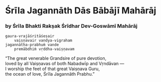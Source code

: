 # Śrīla Jagannāth Dās Bābājī Mahārāj

### by Śrīla Bhakti Rakṣak Śrīdhar Dev-Goswāmī Mahārāj

    gaura-vrajāśritāśeṣair
        vaiṣṇavair vandya-vigraham 
    jagannātha-prabhuṁ vande
        premābdhiṁ vṛddha-vaiṣṇavam

“The great venerable Grandsire of pure devotion,\
loved by all Vaiṣṇavas of both Nabadwīp and Vṛndāvan —\
I worship the feet of that great Vaiṣṇava Guru,\
the ocean of love, Śrīla Jagannāth Prabhu.”

